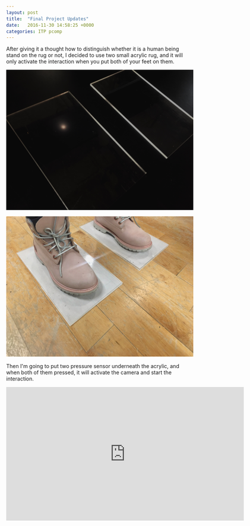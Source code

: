 ```yaml
---
layout: post
title:  "Final Project Updates"
date:   2016-11-30 14:58:25 +0000
categories: ITP pcomp
---
```

After giving it a thought how to distinguish whether it is a human being stand on the rug or not, I decided to use two small acrylic rug, and it will only activate the interaction when you put both of your feet on them.


![w2_p1](/pics/f_1130_1.JPG)


![w2_p1](/pics/f_1130_2.JPG)


Then I'm going to put two pressure sensor underneath the  acrylic, and when both of them pressed, it will activate the camera and start the interaction. 


<iframe src="https://player.vimeo.com/video/193912341" width="640" height="360" frameborder="0" webkitallowfullscreen mozallowfullscreen allowfullscreen></iframe>
<br/>


